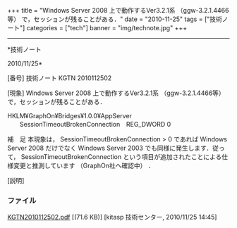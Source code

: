 ﻿+++
title = "Windows Server 2008 上で動作するVer3.2.1系 （ggw-3.2.1.4466等） で，セッションが残ることがある．"
date = "2010-11-25"
tags = ["技術ノート"]
categories = ["tech"]
banner = "img/technote.jpg"
+++

-----------------------------------------------------------------------------------------------------------------------------

*技術ノート

2010/11/25*


[番号]
技術ノート KGTN 2010112502

[現象]
Windows Server 2008 上で動作するVer3.2.1系 （ggw-3.2.1.4466等）
で，セッションが残ることがある．

HKLM¥GraphOn¥Bridges¥1.0.0¥AppServer
　　SessionTimeoutBrokenConnection　REG_DWORD 0

補　足
本現象は， SessionTimeoutBrokenConnection > 0 であれば Windows Server
2008 だけでなく Windows Server 2003 でも同様に発生します．従って，
SessionTimeoutBrokenConnection
という項目が追加されたことによる仕様変更と推測しています
（GraphOn社へ確認中） ．

[説明]


### ファイル

 
 


[KGTN2010112502.pdf](http://techreport.kitasp.net/attachments/download/403/KGTN2010112502.pdf)
 [(71.6 KB)] [kitasp 技術センター, 2010/11/25
14:45]


 


 

